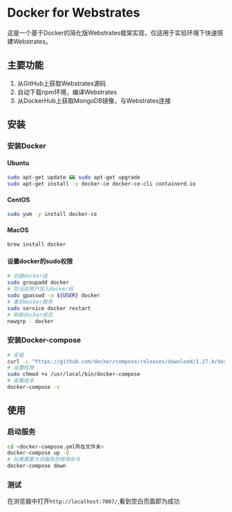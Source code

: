 # Docker for Webstrates

这是一个基于Docker的简化版Webstrates框架实现，仅适用于实验环境下快速搭建Webstrates。

## 主要功能
1. 从GitHub上获取Webstrates源码
2. 自动下载npm环境，编译Webstrates
3. 从DockerHub上获取MongoDB镜像，与Webstrates连接

## 安装

### 安装Docker

#### Ubuntu
```bash
sudo apt-get update && sudo apt-get upgrade
sudo apt-get install -y docker-ce docker-ce-cli containerd.io
```

#### CentOS
```bash
sudo yum -y install docker-ce
```

#### MacOS
```bash
brew install docker
```

#### 设置docker的sudo权限
```bash
# 创建docker组
sudo groupadd docker
# 将当前用户加入docker组
sudo gpasswd -a ${USER} docker
# 重启docker服务
sudo service docker restart
# 刷新docker成员
newgrp - docker
```

### 安装Docker-compose
```bash
# 安装
curl -L "https://github.com/docker/compose/releases/download/1.27.4/docker-compose-$(uname -s)-$(uname -m)" -o /usr/local/bin/docker-compose
# 设置权限
sudo chmod +x /usr/local/bin/docker-compose
# 查看版本
docker-compose -v
```

## 使用

### 启动服务
```bash
cd <docker-compose.yml所在文件夹>
docker-compose up -d
# 如果需要关闭服务则使用命令
docker-compose down
```

### 测试
在浏览器中打开```http://localhost:7007/```,看到空白页面即为成功
